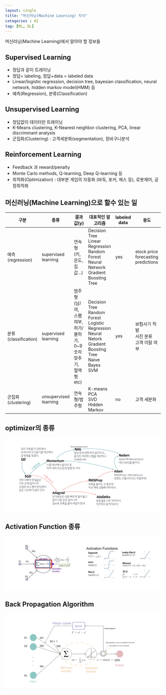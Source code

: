 ```yaml
---
layout: single
title: "머신러닝(Machine Learning) 지식"
categories : AI
tag: [ML, DL]
---
```


머신러닝(Machine Learning)에서 알아야 할 정보들

## Supervised Learning
- 정답과 같이 트레이닝
- 정답= labeling, 정답+data = labeled data
- Linear/logistic regression, decision tree, bayesian classification, neural network, hidden markov model(HMM) 등
- 예측(Regression), 분류(Classification)

## Unsupervised Learning
- 정답없이 데이터만 트레이닝
- K-Means clustering, K-Nearest neighbor clustering, PCA, linear discriminant analysis
- 군집화(Clustering) : 고객세분화(segmentation), 장바구니분석

## Reinforcement Learning
- Feedback 과 reward/penalty
- Monte Carlo methods, Q-learning, Deep Q-learning 등
- 최적화(Optimization) : 대부분 게임의 자동화 (바둑, 포커, 체스 등), 로봇제어, 공정최적화

## 머신러닝(Machine Learning)으로 할수 있는 일

|구분 | 종류 |결과값(y)|대표적인 알고리즘|labeled data|용도|
|-|-|-|-|-|-|
|예측<br>(regression) | supervised<br>learning |연속형<br>(키, 온도, 집값...)|Decision Tree<br>Linear Regression<br>Random Forest<br> Neural Network<br>Gradient Boosting Tree|yes|stock price forecasting predictions|
|분류<br>(classification) |supervised<br>learning| 범주형<br>(남/여, 스팸여부, 허가/불허가, 0~9 숫자 맞추기, 혈액 형 etc)| Decision Tree<br>Random Forest<br>Logistic Regression<br>Neural Netork<br>Gradient Boosting Tree<br>Naive Bayes<br>SVM|yes|보험사기 적발<br>사진 분류<br>고객 이탈 여부|
|군집화<br>(clustering)| unsupervised<br>learning|연속형/범주형| K-means<br>PCA<br>SVD<br>Hidden Markov| no| 고객 세분화|

## optimizer의 종류
![optimiser](/assets/posts/optimiser.jpg)

## Activation Function 종류
![activation](/assets/posts/activation.jpg)

## Back Propagation Algorithm
![propagation](/assets/posts/propagation.jpg)